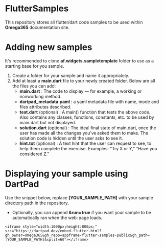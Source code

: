 # FlutterSamples
This repository stores all flutter/dart code samples to be used within __Omega365__ documentation site.

# Adding new samples
It's recommended to clone __af.widgets.sampletemplate__ folder to use as a starting base for you sample.

 1. Create a folder for your sample and name it appropriately.
 2. Add at least a __main.dart__ file to your newly created folder. Below are all the files you can add:
    * __main.dart__ : The code to display — for example, a working or nonworking method.
    * __dartpad_metadata.yaml__ : a yaml metadata file with name, mode and files attributes described.
    * __test.dart__ (optional) : A main() function that tests the above code. Also contains any classes, functions, constants, etc. to be used by main.dart but not displayed.
    * __solution.dart__ (optional) : The ideal final state of main.dart, once the user has made all the changes you've asked them to make. The solution code is hidden until the user asks to see it.
    * __hint.txt__ (optional) : A text hint that the user can request to see, to help them complete the exercise. Examples: "Try X or Y," "Have you considered Z."

# Displaying your sample using DartPad
Use the snippet below, replace __[YOUR_SAMPLE_PATH]__ with your sample directory path in the repository.
* Optionally, you can append __&run=true__ if you want your sample to be automatically ran when the web-page loads.

`<iframe style="width:1000px;height:800px;" src="https://dartpad.dev/embed-flutter.html?gh_owner=Omega365&gh_repo=appframe-flutter-samples-public&gh_path=[YOUR_SAMPLE_PATH]&split=60"></iframe>`